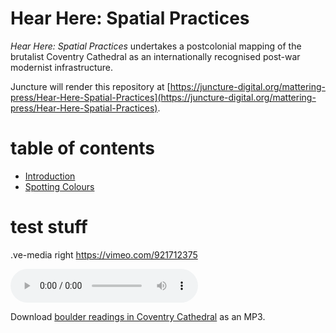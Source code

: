 # Hear Here: Spatial Practices

*Hear Here: Spatial Practices* undertakes a postcolonial mapping of the brutalist Coventry Cathedral as an internationally recognised post-war modernist infrastructure.

Juncture will render this repository at [https://juncture-digital.org/mattering-press/Hear-Here-Spatial-Practices](https://juncture-digital.org/mattering-press/Hear-Here-Spatial-Practices).

# table of contents

- [Introduction](./mattering-press/Hear-Here-Spatial-Practices/essays/introduction.md)
- [Spotting Colours](./mattering-press/Hear-Here-Spatial-Practices/essays/spotting_colours.md)


# test stuff

.ve-media right https://vimeo.com/921712375

<audio controls>
  <source src="https://raw.githubusercontent.com/mattering-press/Hear-Here-Spatial-Practices/main/media/Boulder_Readings_Coventrycathedral.mp3" type="audio/mpeg">
    <!-- fallback -->
    Your browser doesn't support HTML5 audio. Here is a <a href="https://raw.githubusercontent.com/mattering-press/Hear-Here-Spatial-Practices/main/media/Boulder_Readings_Coventrycathedral.mp3">link to download the audio</a> instead.
</audio>

Download [boulder readings in Coventry Cathedral](https://raw.githubusercontent.com/mattering-press/Hear-Here-Spatial-Practices/main/media/Boulder_Readings_Coventrycathedral.mp3) as an MP3.
